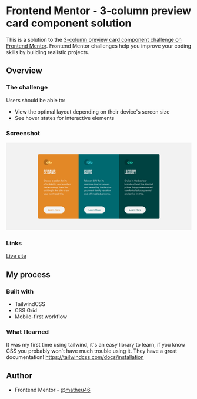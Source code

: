 # Frontend Mentor - 3-column preview card component solution

This is a solution to the [3-column preview card component challenge on Frontend Mentor](https://www.frontendmentor.io/challenges/3column-preview-card-component-pH92eAR2-). Frontend Mentor challenges help you improve your coding skills by building realistic projects.

## Overview

### The challenge

Users should be able to:

- View the optimal layout depending on their device's screen size
- See hover states for interactive elements

### Screenshot

![](./screenshot.png)

### Links

[Live site](https://matheu46.github.io/three-column-preview-card-component/)

## My process

### Built with

- TailwindCSS
- CSS Grid
- Mobile-first workflow

### What I learned

It was my first time using tailwind, it's an easy library to learn, if you know CSS you probably won't have much trouble using it. They have a great documentation!
https://tailwindcss.com/docs/installation

## Author

- Frontend Mentor - [@matheu46](https://www.frontendmentor.io/profile/matheu46)
